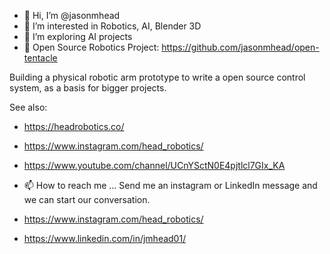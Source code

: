 - 👋 Hi, I’m @jasonmhead
- 👀 I’m interested in Robotics, AI, Blender 3D 
- 🌱 I’m exploring AI projects
- 💞️ Open Source Robotics Project: https://github.com/jasonmhead/open-tentacle

Building a physical robotic arm prototype to write a open source control system, as a basis for bigger projects.

See also: 
 - https://headrobotics.co/
 - https://www.instagram.com/head_robotics/
 - https://www.youtube.com/channel/UCnYSctN0E4pjtlcl7GIx_KA

- 📫 How to reach me ...
Send me an instagram or LinkedIn message and we can start our conversation.
 - https://www.instagram.com/head_robotics/
 - https://www.linkedin.com/in/jmhead01/
